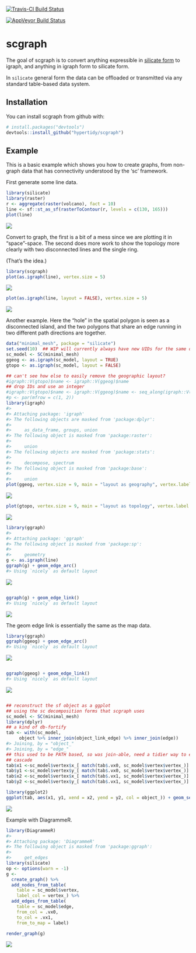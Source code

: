 
<!-- README.md is generated from README.Rmd. Please edit that file -->

[![Travis-CI Build
Status](https://travis-ci.org/hypertidy/scgraph.svg?branch=master)](https://travis-ci.org/hypertidy/scgraph)

[![AppVeyor Build
Status](https://ci.appveyor.com/api/projects/status/github/hypertidy/scgraph?branch=master&svg=true)](https://ci.appveyor.com/project/hypertidy/scgraph)

# scgraph

The goal of scgraph is to convert anything expressible in [silicate
form](https://github.com/hypertidy/silicate) to igraph, and anything in
igraph form to silicate form.

In `silicate` general form the data can be offloaded or transmitted via
any standard table-based data system.

## Installation

You can install scgraph from github with:

``` r
# install.packages("devtools")
devtools::install_github("hypertidy/scgraph")
```

## Example

This is a basic example which shows you how to create graphs, from
non-graph data that has connectivity understood by the ‘sc’ framework.

First generate some line data.

``` r
library(silicate)
library(raster)
r <- aggregate(raster(volcano), fact = 10)
line <- sf::st_as_sf(rasterToContour(r, levels = c(130, 165)))
plot(line)
```

![](README-generate-1.png)<!-- -->

Convert to graph, the first is a bit of a mess since we are plotting it
in “space”-space. The second does more work to show the topology more
clearly with two disconnected lines and the single ring.

(That’s the idea.)

``` r
library(scgraph)
plot(as.igraph(line), vertex.size = 5)
```

![](README-example-1.png)<!-- -->

``` r
plot(as.igraph(line, layout = FALSE), vertex.size = 5)
```

![](README-example-2.png)<!-- -->

Another example. Here the “hole” in the spatial polygon is seen as a
disconnected island, and the two polygons that share an edge running in
two different path directions are together.

``` r
data("minimal_mesh", package = "silicate")
set.seed(10)  ## WIP will currently always have new UIDs for the same data
sc_model <- SC(minimal_mesh)
ggeog <- as.igraph(sc_model, layout = TRUE)
gtopo <- as.igraph(sc_model, layout = FALSE)

## can't see how else to easily remove the geographic layout?
#igraph::V(gtopo)$name <- igraph::V(ggeog)$name
## drop IDs and use an integer
#igraph::V(gtopo)$name <- igraph::V(ggeog)$name <- seq_along(igraph::V(ggeog)$name)
#p <- par(mfrow = c(1, 2))
library(igraph)
#> 
#> Attaching package: 'igraph'
#> The following objects are masked from 'package:dplyr':
#> 
#>     as_data_frame, groups, union
#> The following object is masked from 'package:raster':
#> 
#>     union
#> The following objects are masked from 'package:stats':
#> 
#>     decompose, spectrum
#> The following object is masked from 'package:base':
#> 
#>     union
plot(ggeog, vertex.size = 9, main = "layout as geography", vertex.label.dist= .7, vertex.label.cex = 1)
```

![](README-unnamed-chunk-2-1.png)<!-- -->

``` r
plot(gtopo, vertex.size = 9, main = "layout as topology", vertex.label.dist= .7, vertex.label.cex = 1)
```

![](README-unnamed-chunk-2-2.png)<!-- -->

``` r
library(ggraph)
#> 
#> Attaching package: 'ggraph'
#> The following object is masked from 'package:sp':
#> 
#>     geometry
g <- as.igraph(line)
ggraph(g) + geom_edge_arc()
#> Using `nicely` as default layout
```

![](README-unnamed-chunk-3-1.png)<!-- -->

``` r

ggraph(g) + geom_edge_link() 
#> Using `nicely` as default layout
```

![](README-unnamed-chunk-3-2.png)<!-- -->

The geom edge link is essentially the same as the map data.

``` r
library(ggraph)
ggraph(ggeog) + geom_edge_arc()
#> Using `nicely` as default layout
```

![](README-unnamed-chunk-4-1.png)<!-- -->

``` r

ggraph(ggeog) + geom_edge_link() 
#> Using `nicely` as default layout
```

![](README-unnamed-chunk-4-2.png)<!-- -->

``` r

## reconstruct the sf object as a ggplot
## using the sc decomposition forms that scgraph uses
sc_model <- SC(minimal_mesh)
library(dplyr)
## a kind of db-fortify
tab <- with(sc_model, 
     object %>% inner_join(object_link_edge) %>% inner_join(edge))
#> Joining, by = "object_"
#> Joining, by = "edge_"
## this used to be PATH based, so was join-able, need a tidier way to express this
## cascade
tab$x1 <-sc_model$vertex$x_[ match(tab$.vx0, sc_model$vertex$vertex_)]
tab$y1 <-sc_model$vertex$y_[ match(tab$.vx0, sc_model$vertex$vertex_)]
tab$x2 <-sc_model$vertex$x_[ match(tab$.vx1, sc_model$vertex$vertex_)]
tab$y2 <-sc_model$vertex$y_[ match(tab$.vx1, sc_model$vertex$vertex_)]

library(ggplot2)
ggplot(tab, aes(x1, y1, xend = x2, yend = y2, col = object_)) + geom_segment()
```

![](README-unnamed-chunk-4-3.png)<!-- -->

Example with DiagrammeR.

``` r
library(DiagrammeR)
#> 
#> Attaching package: 'DiagrammeR'
#> The following object is masked from 'package:ggraph':
#> 
#>     get_edges
library(silicate)
op <- options(warn = -1)
g <-
  create_graph() %>%
  add_nodes_from_table(
    table = sc_model$vertex,
    label_col = vertex_) %>% 
  add_edges_from_table(
    table = sc_model$edge,
    from_col = .vx0,
    to_col = .vx1, 
    from_to_map = label)

render_graph(g)
```

![](README-unnamed-chunk-5-1.png)<!-- -->
